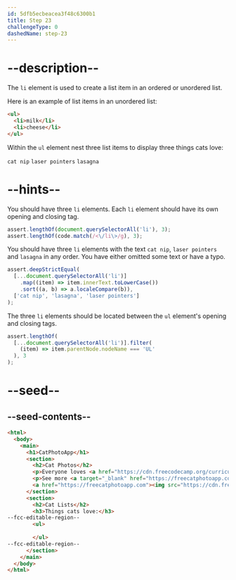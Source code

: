 ```yaml
---
id: 5dfb5ecbeacea3f48c6300b1
title: Step 23
challengeType: 0
dashedName: step-23
---
```


# --description--

The `li` element is used to create a list item in an ordered or unordered list.

Here is an example of list items in an unordered list:

```html
<ul>
  <li>milk</li>
  <li>cheese</li>
</ul>
```

Within the `ul` element nest three list items to display three things cats love:

`cat nip`
`laser pointers`
`lasagna` 

# --hints--

You should have three `li` elements. Each `li` element should have its own opening and closing tag.

```js
assert.lengthOf(document.querySelectorAll('li'), 3);
assert.lengthOf(code.match(/<\/li\>/g), 3);
```

You should have three `li` elements with the text `cat nip`, `laser pointers` and `lasagna` in any order. You have either omitted some text or have a typo.

```js
assert.deepStrictEqual(
  [...document.querySelectorAll('li')]
    .map((item) => item.innerText.toLowerCase())
    .sort((a, b) => a.localeCompare(b)),
  ['cat nip', 'lasagna', 'laser pointers']
);
```

The three `li` elements should be located between the `ul` element's opening and closing tags.

```js
assert.lengthOf(
  [...document.querySelectorAll('li')].filter(
    (item) => item.parentNode.nodeName === 'UL'
  ), 3
);
```

# --seed--

## --seed-contents--

```html
<html>
  <body>
    <main>
      <h1>CatPhotoApp</h1>
      <section>
        <h2>Cat Photos</h2>
        <p>Everyone loves <a href="https://cdn.freecodecamp.org/curriculum/cat-photo-app/running-cats.jpg">cute cats</a> online!</p>
        <p>See more <a target="_blank" href="https://freecatphotoapp.com">cat photos</a> in our gallery.</p>
        <a href="https://freecatphotoapp.com"><img src="https://cdn.freecodecamp.org/curriculum/cat-photo-app/relaxing-cat.jpg" alt="A cute orange cat lying on its back."></a>
      </section>
      <section>
        <h2>Cat Lists</h2>
        <h3>Things cats love:</h3>
--fcc-editable-region--
        <ul>
          
        </ul>
--fcc-editable-region--
      </section>
    </main>
  </body>
</html>
```

